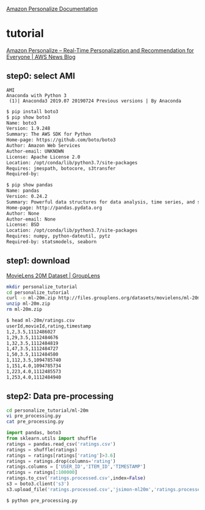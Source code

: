 [Amazon Personalize Documentation](https://docs.aws.amazon.com/personalize/index.html)

# tutorial

[Amazon Personalize – Real-Time Personalization and Recommendation for Everyone | AWS News Blog](https://aws.amazon.com/jp/blogs/aws/amazon-personalize-real-time-personalization-and-recommendation-for-everyone/)

## step0: select AMI
```
AMI 
Anaconda with Python 3
 (1)| Anaconda3 2019.07 20190724 Previous versions | By Anaconda
```

```sh
$ pip install boto3
$ pip show boto3
Name: boto3
Version: 1.9.248
Summary: The AWS SDK for Python
Home-page: https://github.com/boto/boto3
Author: Amazon Web Services
Author-email: UNKNOWN
License: Apache License 2.0
Location: /opt/conda/lib/python3.7/site-packages
Requires: jmespath, botocore, s3transfer
Required-by: 

$ pip show pandas
Name: pandas
Version: 0.24.2
Summary: Powerful data structures for data analysis, time series, and statistics
Home-page: http://pandas.pydata.org
Author: None
Author-email: None
License: BSD
Location: /opt/conda/lib/python3.7/site-packages
Requires: numpy, python-dateutil, pytz
Required-by: statsmodels, seaborn
```


## step1: download

[MovieLens 20M Dataset | GroupLens](https://grouplens.org/datasets/movielens/20m/)

```sh
mkdir personalize_tutorial
cd personalize_tutorial
curl -o ml-20m.zip http://files.grouplens.org/datasets/movielens/ml-20m.zip
unzip ml-20m.zip
rm ml-20m.zip
```

```sh
$ head ml-20m/ratings.csv
userId,movieId,rating,timestamp
1,2,3.5,1112486027
1,29,3.5,1112484676
1,32,3.5,1112484819
1,47,3.5,1112484727
1,50,3.5,1112484580
1,112,3.5,1094785740
1,151,4.0,1094785734
1,223,4.0,1112485573
1,253,4.0,1112484940
```

## step2: Data pre-processing

```sh
cd personalize_tutorial/ml-20m
vi pre_processing.py
cat pre_processing.py
```

```py
import pandas, boto3 
from sklearn.utils import shuffle
ratings = pandas.read_csv('ratings.csv')
ratings = shuffle(ratings)
ratings = ratings[ratings['rating']>3.6]
ratings = ratings.drop(columns='rating')
ratings.columns = ['USER_ID','ITEM_ID','TIMESTAMP']
ratings = ratings[:100000]
ratings.to_csv('ratings.processed.csv',index=False)
s3 = boto3.client('s3')
s3.upload_file('ratings.processed.csv','jsimon-ml20m','ratings.processed.csv')
```


```sh
$ python pre_processing.py
```
